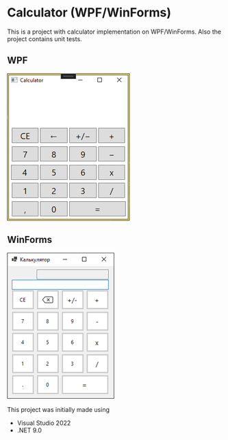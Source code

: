 # Calculator (WPF/WinForms)

This is a project with calculator implementation on WPF/WinForms. Also the project contains unit tests.

## WPF 
![](WPFCalculator.png)

## WinForms 
![](WinFormsCalculator.png)

This project was initially made using
- Visual Studio 2022
- .NET 9.0
